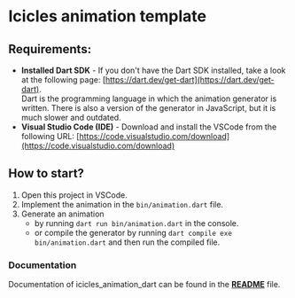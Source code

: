 # Icicles animation template

## Requirements:
- **Installed Dart SDK** - If you don't have the Dart SDK installed, take a look at the following page: [https://dart.dev/get-dart](https://dart.dev/get-dart).  
    Dart is the programming language in which the animation generator is written. There is also a version of the generator in JavaScript, but it is much slower and outdated.
- **Visual Studio Code (IDE)** - Download and install the VSCode from the following URL: [https://code.visualstudio.com/download](https://code.visualstudio.com/download)

## How to start?

1. Open this project in VSCode.
2. Implement the animation in the `bin/animation.dart` file.
3. Generate an animation
   - by running `dart run bin/animation.dart` in the console.  
   - or compile the generator by running `dart compile exe bin/animation.dart` and then run the compiled file.

### Documentation
Documentation of icicles_animation_dart can be found in the **[README](https://github.com/led-icicles/icicles_animation_dart#readme)** file.